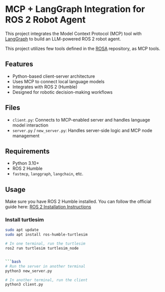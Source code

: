 # MCP + LangGraph Integration for ROS 2 Robot Agent

This project integrates the Model Context Protocol (MCP) tool with [LangGraph](https://github.com/langchain-ai/langgraph) to build an LLM-powered ROS 2 robot agent.

This project utilizes few tools defined in the [ROSA](https://github.com/nasa-jpl/rosa) repository, as MCP tools.

## Features

- Python-based client-server architecture
- Uses MCP to connect local language models
- Integrates with ROS 2 (Humble)
- Designed for robotic decision-making workflows

## Files

- `client.py`: Connects to MCP-enabled server and handles language model interaction
- `server.py` / `new_server.py`: Handles server-side logic and MCP node management

## Requirements

- Python 3.10+
- ROS 2 Humble
- `fastmcp`, `langgraph`, `langchain`, etc.

## Usage

Make sure you have ROS 2 Humble installed. You can follow the official guide here: [ROS 2 Installation Instructions](https://docs.ros.org/en/humble/Installation.html)

### Install turtlesim

```bash
sudo apt update
sudo apt install ros-humble-turtlesim

# In one terminal, run the turtlesim
ros2 run turtlesim turtlesim_node


```bash
# Run the server in another terminal
python3 new_server.py

# In another terminal, run the client
python3 client.py
